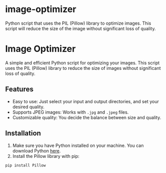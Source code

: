 # image-optimizer
 Python script that uses the PIL (Pillow) library to optimize images. This script will reduce the size of the image without significant loss of quality.

# Image Optimizer

A simple and efficient Python script for optimizing your images. This script uses the PIL (Pillow) library to reduce the size of images without significant loss of quality.

## Features

- Easy to use: Just select your input and output directories, and set your desired quality.
- Supports JPEG images: Works with `.jpg` and `.jpeg` files.
- Customizable quality: You decide the balance between size and quality.

## Installation

1. Make sure you have Python installed on your machine. You can download Python [here](https://www.python.org/downloads/).
2. Install the Pillow library with pip:

```bash
pip install Pillow